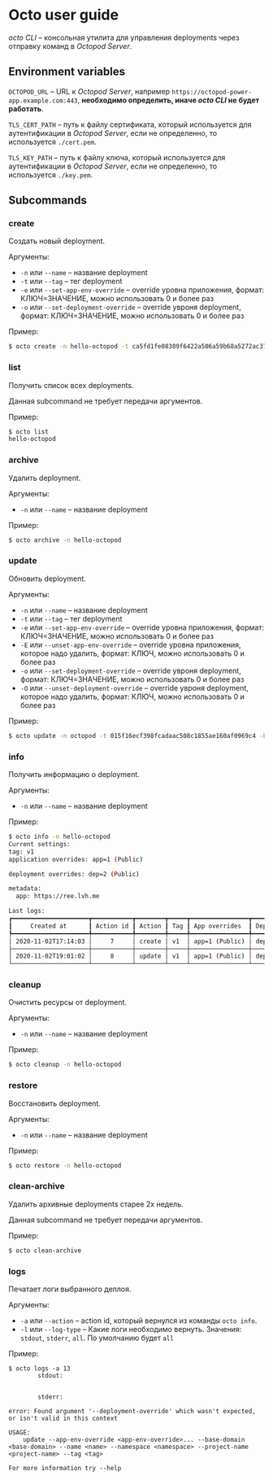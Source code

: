 # Octo user guide

_octo CLI_ – консольная утилита для управления deployments через отправку команд в _Octopod Server_.

## Environment variables

`OCTOPOD_URL` – URL к _Octopod Server_, например `https://octopod-power-app.example.com:443`, **необходимо определить, иначе _octo CLI_ не будет работать**.

`TLS_CERT_PATH` – путь к файлу сертификата, который используется для аутентификации в _Octopod Server_, если не определенно, то используется `./cert.pem`.

`TLS_KEY_PATH` – путь к файлу ключа, который используется для аутентификации в _Octopod Server_, если не определенно, то используется `./key.pem`.

## Subcommands

### create

Создать новый deployment.

Аргументы:

* `-n` или `--name` – название deployment
* `-t` или `--tag` – тег deployment
* `-e` или `--set-app-env-override` – override уровна приложения, формат: КЛЮЧ=ЗНАЧЕНИЕ, можно использовать 0 и более раз
* `-o` или `--set-deployment-override` – override увроня deployment, формат: КЛЮЧ=ЗНАЧЕНИЕ, можно использовать 0 и более раз

Пример:

```bash
$ octo create -n hello-octopod -t ca5fd1fe08389f6422a506a59b68a5272ac37ba6 -e KEY1=VALUE1 -e KEY2=VALUE2
```

### list

Получить список всех deployments.

Данная subcommand не требует передачи аргументов.

Пример:

```bash
$ octo list
hello-octopod
```

### archive

Удалить deployment.

Аргументы:

* `-n` или `--name` – название deployment

Пример:

```bash
$ octo archive -n hello-octopod
```

### update

Обновить deployment.

Аргументы:

* `-n` или `--name` – название deployment
* `-t` или `--tag` – тег deployment
* `-e` или `--set-app-env-override` – override уровна приложения, формат: КЛЮЧ=ЗНАЧЕНИЕ, можно использовать 0 и более раз
* `-E` или `--unset-app-env-override` – override уровна приложения, которое надо удалить, формат: КЛЮЧ, можно использовать 0 и более раз
* `-o` или `--set-deployment-override` – override увроня deployment, формат: КЛЮЧ=ЗНАЧЕНИЕ, можно использовать 0 и более раз
* `-O` или `--unset-deployment-override` – override увроня deployment, которое надо удалить, формат: КЛЮЧ, можно использовать 0 и более раз

Пример:

```bash
$ octo update -n octopod -t 015f16ecf398fcadaac508c1855ae160af0969c4 -E KEY1 -e KEY2=VALUE22222
```

### info

Получить информацию о deployment.

Аргументы:

* `-n` или `--name` – название deployment

Пример:

```bash
$ octo info -n hello-octopod
Current settings:
tag: v1
application overrides: app=1 (Public)

deployment overrides: dep=2 (Public)

metadata:
  app: https://ree.lvh.me

Last logs:
┏━━━━━━━━━━━━━━━━━━━━━┳━━━━━━━━━━━┳━━━━━━━━┳━━━━━┳━━━━━━━━━━━━━━━━┳━━━━━━━━━━━━━━━━━━━━━━┳━━━━━━━━━━━┓
┃     Created at      ┃ Action id ┃ Action ┃ Tag ┃ App overrides  ┃ Deployment overrides ┃ Exit code ┃
┡━━━━━━━━━━━━━━━━━━━━━╇━━━━━━━━━━━╇━━━━━━━━╇━━━━━╇━━━━━━━━━━━━━━━━╇━━━━━━━━━━━━━━━━━━━━━━╇━━━━━━━━━━━┩
│ 2020-11-02T17:14:03 │     7     │ create │ v1  │ app=1 (Public) │ dep=2 (Public)       │     1     │
├─────────────────────┼───────────┼────────┼─────┼────────────────┼──────────────────────┼───────────┤
│ 2020-11-02T19:01:02 │     8     │ update │ v1  │ app=1 (Public) │ dep=2 (Public)       │     1     │
└─────────────────────┴───────────┴────────┴─────┴────────────────┴──────────────────────┴───────────┘
```

### cleanup

Очистить ресурсы от deployment.

Аргументы:

* `-n` или `--name` – название deployment

Пример:

```bash
$ octo cleanup -n hello-octopod
```

### restore

Восстановить deployment.

Аргументы:

* `-n` или `--name` – название deployment

Пример:

```bash
$ octo restore -n hello-octopod
```

### clean-archive

Удалить архивные deployments старее 2х недель.

Данная subcommand не требует передачи аргументов.

Пример:

```bash
$ octo clean-archive
```

### logs

Печатает логи выбранного деплоя.

Аргументы:

* `-a` или `--action` – action id, который вернулся из команды `octo info`.
* `-l` или `--log-type` – Какие логи необходимо вернуть. Значения: `stdout`, `stderr`, `all`. По умолчанию будет `all`

Пример:

```
$ octo logs -a 13
		stdout:


		stderr:

error: Found argument '--deployment-override' which wasn't expected, or isn't valid in this context

USAGE:
    update --app-env-override <app-env-override>... --base-domain <base-domain> --name <name> --namespace <namespace> --project-name <project-name> --tag <tag>

For more information try --help
```
